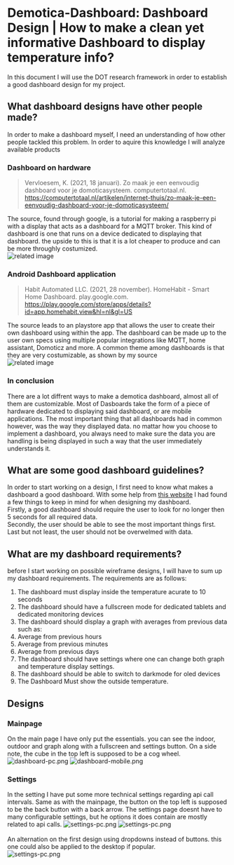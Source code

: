 # Demotica-Dashboard: Dashboard Design | How to make a clean yet informative Dashboard to display temperature info?
In this document I will use the DOT research framework in order to establish a good dashboard design for my project. 

## What dashboard designs have other people made?
In order to make a dashboard myself, I need an understanding of how other people tackled this problem. In order to aquire this knowledge I will analyze available products
### Dashboard on hardware

>Vervloesem, K. (2021, 18 januari). Zo maak je een eenvoudig dashboard voor je domoticasysteem. computertotaal.nl. https://computertotaal.nl/artikelen/internet-thuis/zo-maak-je-een-eenvoudig-dashboard-voor-je-domoticasysteem/

The source, found through google, is a tutorial for making a raspberry pi with a display that acts as a dashboard for a MQTT broker. This kind of dashboard is one that runs on a device dedicated to displaying that dashboard. the upside to this is that it is a lot cheaper to produce and can be more throughly costumized.<br/>
![related image](https://api.reshift.nl/modules/media/show_image/569967/?width=640&crop=center)
<br/>

### Android Dashboard application

>Habit Automated LLC. (2021, 28 november). HomeHabit - Smart Home Dashboard. play.google.com. https://play.google.com/store/apps/details?id=app.homehabit.view&hl=nl&gl=US

The source leads to an playstore app that allows the user to create their own dashboard using within the app. The dashboard can be made up to the user own specs using multiple popular integrations like MQTT, home assistant, Domoticz and more. A common theme among dashboards is that they are very costumizable, as shown by my source<br/>
![related image](https://play-lh.googleusercontent.com/m1KCENqg8pVep7qdtcdrYjJtVnd--lH_t_7KP8phH-WuebTzTULqoSsQxt16IHIah_8=w2560-h1315)
<br/>
### In conclusion
There are a lot diffrent ways to make a demotica dashboard, almost all of them are customizable. Most of Dasboards take the form of a piece of hardware dedicated to displaying said dashboard, or are mobile applications.  The most important thing that all dashboards had in common however, was the way they displayed data. no mattar how you choose to implement a dashboard, you always need to make sure the data you are handling is being displayed in such a way that the user immediately understands it.
<br/>

## What are some good dashboard guidelines?
In order to start working on a design, I first need to know what makes a dashboard a good dashboard. 
With some help from [this website](https://www.eleken.co/blog-posts/dashboard-design-examples-that-catch-the-eye) I had found a few things to keep in mind for when designing my dashboard.<br/>
Firstly, a good dashboard should require the user to look for no longer then 5 seconds for all required data.<br/>
Secondly, the user should be able to see the most important things first.<br/>
Last but not least, the user should not be overwelmed with data.

## What are my dashboard requirements?
before I start working on possible wireframe designs, I will have to sum up my dashboard requirements.
The requirements are as follows:
1. The dashboard must display inside the temperature acurate to 10 seconds
2. The dashboard should have a fullscreen mode for dedicated tablets and dedicated monitoring devices
3. The dashboard should display a graph with averages from previous data such as:
  1. Average from previous hours 
  2. Average from previous minutes
  3. Average from previous days
4. The dashboard should have settings where one can change both graph and temperature display settings.
5. The dashboard should be able to switch to darkmode for oled devices
6. The Dashboard Must show the outside temperature.

## Designs
### Mainpage
On the main page I have only put the essentials. you can see the indoor, outdoor and graph along with a fullscreen and settings button.
On a side note, the cube in the top left is supposed to be a cog wheel.
![dashboard-pc.png](./Media/dashboard-pc.png)
![dashboard-mobile.png](./Media/dashboard-mobile.png)
### Settings
In the setting I have put some more technical settings regarding api call intervals.
Same as with the mainpage, the button on the top left is supposed to be the back button with a back arrow.
The settings page doesnt have to many configurable settings, but he options it does contain are mostly related to api calls.
![settings-pc.png](./Media/settings-pc.png)
![settings-pc.png](./Media/settings-mobile.png)
<br/><br/>
An alternation on the first design using dropdowns instead of buttons. this one could also be applied to the desktop if popular.
<br/>
![settings-pc.png](./Media/settings-mobile-alt1.png)
